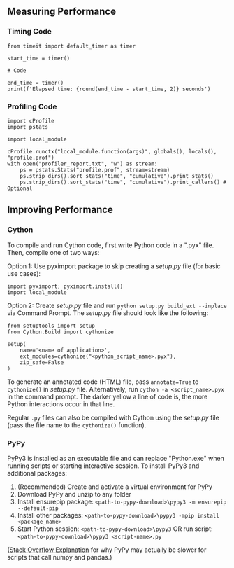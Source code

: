 ## Measuring Performance

### Timing Code
```
from timeit import default_timer as timer

start_time = timer()

# Code

end_time = timer()
print(f'Elapsed time: {round(end_time - start_time, 2)} seconds')
```

### Profiling Code

```
import cProfile
import pstats

import local_module

cProfile.runctx("local_module.function(args)", globals(), locals(), "profile.prof")
with open("profiler_report.txt", "w") as stream:
    ps = pstats.Stats("profile.prof", stream=stream)
    ps.strip_dirs().sort_stats("time", "cumulative").print_stats()
    ps.strip_dirs().sort_stats("time", "cumulative").print_callers() # Optional
```

## Improving Performance

### Cython

To compile and run Cython code, first write Python code in a ".pyx" file. Then, compile one of two ways:

Option 1: Use pyximport package to skip creating a *setup.py* file (for basic use cases):
```
import pyximport; pyximport.install()
import local_module
```

Option 2: Create *setup.py* file and run `python setup.py build_ext --inplace` via Command Prompt. The *setup.py* file should look like the following:
```
from setuptools import setup
from Cython.Build import cythonize

setup(
    name='<name of application>',
    ext_modules=cythonize("<python_script_name>.pyx"),
    zip_safe=False
)
```

To generate an annotated code (HTML) file, pass `annotate=True` to `cythonize()` in *setup.py* file. Alternatively, run `cython -a <script_name>.pyx` in the command prompt. 
The darker yellow a line of code is, the more Python interactions occur in that line.

Regular `.py` files can also be compiled with Cython using the *setup.py* file (pass the file name to the `cythonize()` function). 

### PyPy

PyPy3 is installed as an executable file and can replace "Python.exe" when running scripts or starting interactive session. To install PyPy3 and additional packages:

1. (Recommended) Create and activate a virtual environment for PyPy
2. Download PyPy and unzip to any folder
3. Install ensurepip package: `<path-to-pypy-download>\pypy3 -m ensurepip --default-pip`
4. Install other packages: `<path-to-pypy-download>\pypy3 -mpip install <package_name>`
5. Start Python session: `<path-to-pypy-download>\pypy3` OR run script: `<path-to-pypy-download>\pypy3 <script-name>.py`

([Stack Overflow Explanation](https://stackoverflow.com/a/49227568) for why PyPy may actually be slower for scripts that call numpy and pandas.)
